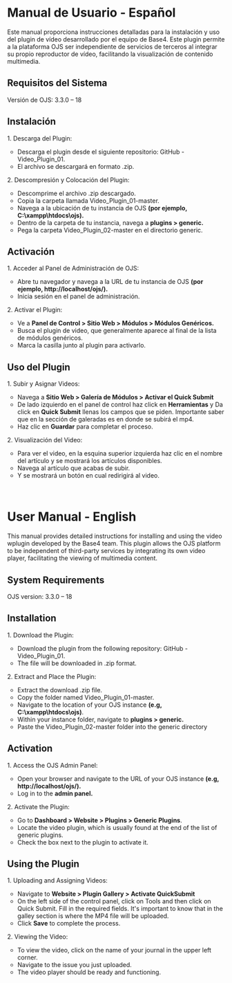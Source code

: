 <h1>Manual de Usuario - Español</h1>
Este manual proporciona instrucciones detalladas para la instalación y uso del plugin de vídeo desarrollado por el equipo de Base4. Este plugin permite a la plataforma OJS ser independiente de servicios de terceros al integrar su propio reproductor de vídeo, facilitando la visualización de contenido multimedia.

<h2>Requisitos del Sistema</h2>
Versión de OJS: 3.3.0 – 18
<h2>Instalación</h2>
1. Descarga del Plugin:
<ul type="circle">
  <li>Descarga el plugin desde el siguiente repositorio: GitHub - Video_Plugin_01.</li>
  <li>El archivo se descargará en formato .zip. </li>
</ul>
2. Descompresión y Colocación del Plugin:
<ul type="circle">
  <li>Descomprime el archivo .zip descargado.</li>
  <li>Copia la carpeta llamada Video_Plugin_01-master.</li>
  <li> Navega a la ubicación de tu instancia de OJS <b>(por ejemplo, C:\xampp\htdocs\ojs).</b></li>
  <li>Dentro de la carpeta de tu instancia, navega a <b>plugins > generic.</b></li>
  <li>Pega la carpeta Video_Plugin_02-master en el directorio generic.</li>
</ul>

<h2>Activación</h2>
1. Acceder al Panel de Administración de OJS:
<ul type="circle">
  <li>Abre tu navegador y navega a la URL de tu instancia de OJS <b>(por ejemplo, http://localhost/ojs/).</b></li>
  <li>Inicia sesión en el panel de administración.</li>
</ul>
2. Activar el Plugin:
<ul type="circle">
  <li>Ve a <b>Panel de Control > Sitio Web > Módulos > Módulos Genéricos.</b></li>
  <li>Busca el plugin de video, que generalmente aparece al final de la lista de módulos genéricos.</li>
  <li>Marca la casilla junto al plugin para activarlo.</li>
</ul>

<h2>Uso del Plugin</h2>
1. Subir y Asignar Videos:
<ul type="circle">
  <li>Navega a <b>Sitio Web > Galería de Módulos > Activar el Quick Submit</b></li>
  <li>De lado izquierdo en el panel de control haz click en <b>Herramientas</b> y Da click en <b>Quick Submit</b> llenas los campos que se piden. Importante saber que en la sección de galeradas es en donde se subirá el mp4.</li>
  <li>Haz clic en <b>Guardar</b> para completar el proceso.</li>
</ul>
2. Visualización del Video:
<ul type="circle">
  <li>Para ver el video, en la esquina superior izquierda haz clic en el nombre del artículo y se mostrará los artículos disponibles.</li>
  <li>Navega al artículo que acabas de subir.</li>
  <li>Y se mostrará un botón en cual redirigirá al video.</li>
</ul>

</br>

<h1>User Manual - English</h1>
This manual provides detailed instructions for installing and using the video wplugin developed by the Base4 team. This plugin allows the OJS platform to be independent of third-party services by integrating its own video player, facilitating the viewing of multimedia content.

<h2>System Requirements</h2>
OJS version: 3.3.0 – 18
<h2>Installation</h2>
1. Download the Plugin:
<ul type="circle">
  <li>Download the plugin from the following repository: GitHub - Video_Plugin_01.</li>
  <li>The file will be downloaded in .zip format.</li>
</ul>
2. Extract and Place the Plugin:
<ul type="circle">
  <li>Extract the download .zip file.</li>
  <li>Copy the folder named Video_Plugin_01-master.</li>
  <li>Navigate to the location of your OJS instance <b>(e.g, C:\xampp\htdocs\ojs)</b>.</li>
  <li>Within your instance folder, navigate to  <b>plugins > generic.</b></li>
  <li>Paste the Video_Plugin_02-master folder into the generic directory</li>
</ul>

<h2>Activation</h2> 
1. Access the OJS Admin Panel:
<ul type="circle">
  <li>Open your browser and navigate to the URL of your OJS instance <b>(e.g, http://localhost/ojs/).</b></li>
  <li>Log in to the <b>admin panel.</b></li>
</ul>
2. Activate the Plugin:
<ul type="circle">
  <li>Go to <b>Dashboard > Website > Plugins > Generic Plugins</b>.</li>
  <li>Locate the video plugin, which is usually found at the end of the list of generic plugins.</li>
  <li>Check the box next to the plugin to activate it.</li>
</ul>

<h2>Using the Plugin</h2>
1. Uploading and Assigning Videos:
<ul type="circle">
  <li>Navigate to <b>Website > Plugin Gallery > Activate QuickSubmit</b></li>
  <li>On the left side of the control panel, click on Tools and then click on Quick Submit. Fill in the required fields. It's important to know that in the galley section is where the MP4 file will be uploaded.</li>
  <li>Click <b>Save</b> to complete the process.</li>
</ul>
2. Viewing the Video:
<ul type="circle">
  <li>To view the video, click on the name of your journal in the upper left corner.</li>
  <li>Navigate to the issue you just uploaded.</li>
  <li>The video player should be ready and functioning.</li>
</ul>
  




